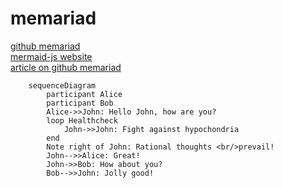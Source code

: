 # memariad
[github memariad](https://github.com/mermaid-js/mermaid)\
[mermaid-js website](http://mermaid-js.github.io/mermaid/#/)\
[article on github memariad](https://github.blog/2022-02-14-include-diagrams-markdown-files-mermaid/)

```mermaid
    sequenceDiagram
        participant Alice
        participant Bob
        Alice->>John: Hello John, how are you?
        loop Healthcheck
            John->>John: Fight against hypochondria
        end
        Note right of John: Rational thoughts <br/>prevail!
        John-->>Alice: Great!
        John->>Bob: How about you?
        Bob-->>John: Jolly good!

```
